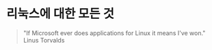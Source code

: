# 리눅스에 대한 모든 것
> "If Microsoft ever does applications for Linux it means I've won."  
> Linus Torvalds